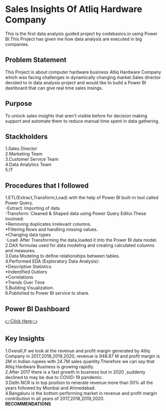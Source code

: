 # Sales Insights Of Atliq Hardware Company 
This is the first data analysis guided project by codebasics.io using Power BI.This Project has given me how data analysis are executed in big companies.
## Problem Statement 
This Project is about computer hardware business Atliq Hardware Company which was facing challenges in dynamically changing market.Sales director decided to in data analysis project and would like to build a Power BI dashboard that can give real time sales insings.
## Purpose
To unlock sales insights that aren't visible before for decision making support and automate them to reduce manual time spent in data gathering.
## Stackholders
1.Sales Director  
2.Marketing Team  
3.Customer Service Team  
4.Data Analytics Team  
5.IT
## Procedures that I followed
1.ETL(Extract,Transform,Load) with the help of Power BI built-in tool called Power Query.  
-Extract: Importing of data  
-Transform: Cleaned & Shaped data using Power Query Editor.These involved:  
    *Removing duplicates irrelevant columns.  
    *Filtering Rows and handling missing values.  
    *Changing data types  
-Load: After Transforming the data,loaded it into the Power BI data model.  
2.DAX formulas used for data modeling and creating calculated columns and measures.  
3.Data Modeling to define relationships between tables.  
4.Performed EDA (Exploratory Data Analysis):  
    *Descriptive Statistics  
    *Indentified Outliers  
    *Correlations  
    *Trends Over Time  
5.Building Visualization.  
6.Published to Power BI service to share.  
## Power BI Dashboard
[👉Click Here👈](https://app.powerbi.com/view?r=eyJrIjoiODI2NDdmN2ItMmZlNC00NWZiLTg3ODItMjYwM2VkNzE0N2QwIiwidCI6ImRmODY3OWNkLWE4MGUtNDVkOC05OWFjLWM4M2VkN2ZmOTVhMCJ9)
## Key Insights 
1.Overall,If we look at the revenue and profit margin generated by Atliq Company in 2017,2018,2019,2020, revenue is 948.87 M and profit margin is 2M in Indian rupees with 24.7M sales quantity.Therefore we can say that Atliq Hardware Business is growing rapidly.  
2.After 2017 there is a fast growth in business but in 2020 ,suddenly declined to  may be due to COVID-19 pandemic.  
3.Delhi NCR is in top position to renerate revenue more than 50% all the years followed by Mumbai and Ahmedabad.  
4.Bangaluru is the bottom performing market in revenue and profit margin contribution in all years of 2017,2018,2019,2020.  
__RECOMMENDATIONS__
  
